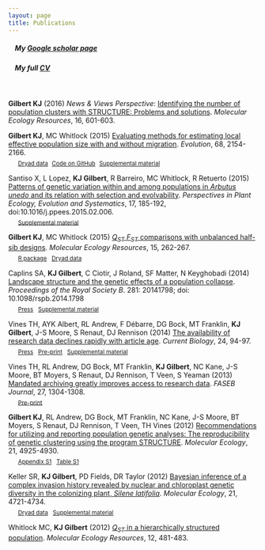 ```yaml
---
layout: page
title: Publications
---
```


##### &nbsp;&nbsp;&nbsp; My [Google scholar page](http://scholar.google.ca/citations?user=qtirkigAAAAJ&hl=en)
##### &nbsp;&nbsp;&nbsp; My full [CV](https://github.com/kjgilbert/kjgilbert.github.io/raw/master/pdfs/KGilbert_Resume.pdf)

&nbsp;

**Gilbert KJ** (2016) *News & Views Perspective*: [Identifying the number of population clusters with STRUCTURE: Problems and solutions](http://onlinelibrary.wiley.com/doi/10.1111/1755-0998.12521/abstract?campaign=woletoc). *Molecular Ecology Resources*, 16, 601-603.

**Gilbert KJ**, MC Whitlock (2015) [Evaluating methods for estimating local effective population size with and without migration](http://onlinelibrary.wiley.com/doi/10.1111/evo.12713/abstract). *Evolution*, 68, 2154-2166.  
&nbsp;&nbsp;&nbsp;&nbsp; <sub>[Dryad data](http://datadryad.org/resource/doi:10.5061/dryad.3r651)</sub> &nbsp;<sub>[Code on GitHub](https://github.com/kjgilbert/NeEstimation_Param-Conversion-Analysis)</sub> &nbsp;<sub>[Supplemental material]()</sub>

Santiso X, L Lopez, **KJ Gilbert**, R Barreiro, MC Whitlock, R Retuerto (2015) [Patterns of genetic variation within and among populations in *Arbutus unedo* and its relation with selection and evolvability](http://www.sciencedirect.com/science/article/pii/S1433831915000190). *Perspectives in Plant Ecology, Evolution and Systematics*, 17, 185-192, doi:10.1016/j.ppees.2015.02.006.  
&nbsp;&nbsp;&nbsp;&nbsp; <sub>[Supplemental material](http://www.sciencedirect.com/science?_ob=MiamiMultiMediaURL&_method=helpContent&_fileExtension=docx&md5=f8e6c4ac22643002a1f51925e52db407)</sub>

**Gilbert KJ**, MC Whitlock (2015) [*Q<sub>ST</sub>* *F<sub>ST</sub>* comparisons with unbalanced half-sib designs](http://onlinelibrary.wiley.com/doi/10.1111/1755-0998.12303/abstract). *Molecular Ecology Resources*, 15, 262-267.  
&nbsp;&nbsp;&nbsp;&nbsp; <sub>[R package](https://github.com/kjgilbert/QstFstComp) &nbsp; [Dryad data](http://datadryad.org/resource/doi:10.5061/dryad.rm574)</sub>

Caplins SA, **KJ Gilbert**, C Ciotir, J Roland, SF Matter, N Keyghobadi (2014) [Landscape structure and the genetic effects of a population collapse](http://rspb.royalsocietypublishing.org/content/281/1796/20141798). *Proceedings of the Royal Society B*. 281: 20141798; doi: 10.1098/rspb.2014.1798  
&nbsp;&nbsp;&nbsp;&nbsp; <sub>[Press](http://www.futurity.org/butterflies-connections-genetic-diversity-785622/) &nbsp; [Supplemental material](http://rspb.royalsocietypublishing.org/highwire/filestream/47594/field_highwire_adjunct_files/0/rspb20141798supp1.doc)</sub>

Vines TH, AYK Albert, RL Andrew, F Débarre, DG Bock, MT Franklin, **KJ Gilbert**, J-S Moore, S Renaut, DJ Rennison (2014) [The availability of research data declines rapidly with article age](http://dx.doi.org/10.1016/j.cub.2013.11.014). *Current Biology*, 24, 94-97.  
&nbsp;&nbsp;&nbsp;&nbsp; <sub>[Press](http://www.altmetric.com/details.php?domain=www.cell.com&citation_id=1992755) &nbsp; [Pre-print](http://arxiv.org/abs/1312.5670) &nbsp; [Supplemental material](http://www.sciencedirect.com/science/MiamiMultiMediaURL/1-s2.0-S0960982213014000/1-s2.0-S0960982213014000-mmc1.pdf/272099/html/S0960982213014000/7d2f59ff30f7eb20b9ae60ecea288209/mmc1.pdf)</sub>

Vines TH, RL Andrew, DG Bock, MT Franklin, **KJ Gilbert**, NC Kane, J-S Moore, BT Moyers, S Renaut, DJ Rennison, T Veen, S Yeaman (2013) [Mandated archiving greatly improves access to research data](http://www.fasebj.org/content/early/2013/01/07/fj.12-218164.abstract). *FASEB Journal*, 27, 1304-1308.  
&nbsp;&nbsp;&nbsp;&nbsp; <sub>[Pre-print](http://arxiv.org/abs/1301.3744)</sub>

**Gilbert KJ**, RL Andrew, DG Bock, MT Franklin, NC Kane, J-S Moore, BT Moyers, S Renaut, DJ Rennison, T Veen, TH Vines (2012) [Recommendations for utilizing and reporting population genetic analyses: The reproducibility of genetic clustering using the program STRUCTURE](http://onlinelibrary.wiley.com/doi/10.1111/j.1365-294X.2012.05754.x/abstract). *Molecular Ecology*, 21, 4925-4930.  
&nbsp;&nbsp;&nbsp;&nbsp; <sub>[Appendix S1](http://onlinelibrary.wiley.com/store/10.1111/j.1365-294X.2012.05754.x/asset/supinfo/mec5754-sup-0001-AppendixS1.doc?v=1&s=0181b0d7b473e7eb9e90179531544d3fe0013641) &nbsp; [Table S1](http://onlinelibrary.wiley.com/store/10.1111/j.1365-294X.2012.05754.x/asset/supinfo/mec5754-sup-0002-TableS1.xlsx?v=1&s=ed6aaed3c9fd0f38dc51fb0e04c48d307f5f0f65)</sub>  

Keller SR, **KJ Gilbert**, PD Fields, DR Taylor (2012) [Bayesian inference of a complex invasion history revealed by nuclear and chloroplast genetic diversity in the colonizing plant, *Silene latifolia*](http://onlinelibrary.wiley.com/doi/10.1111/j.1365-294X.2012.05751.x/abstract). *Molecular Ecology*, 21, 4721-4734.  
&nbsp;&nbsp;&nbsp;&nbsp; <sub>[Dryad data](http://datadryad.org/resource/doi:10.5061/dryad.9r2h3) &nbsp; [Supplemental material](http://onlinelibrary.wiley.com/store/10.1111/j.1365-294X.2012.05751.x/asset/supinfo/mec5751-sup-0001-TableS1-S3-FigS1-S4.docx?v=1&s=1372fb9bbbc00306e2fb3efae8b7fd281464d89f)</sub>  

Whitlock MC, **KJ Gilbert** (2012) [*Q<sub>ST</sub>* in a hierarchically structured population](http://onlinelibrary.wiley.com/doi/10.1111/j.1755-0998.2012.03122.x/abstract). *Molecular Ecology Resources*, 12, 481-483.